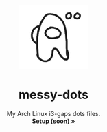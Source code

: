<div align="center">

  <img src="https://raw.githubusercontent.com/owospace/messy-dots/master/assets/logo.png" width="160" height="148">
  <h1 align="center">messy-dots</h1>

  <p align="center">
    My Arch Linux i3-gaps dots files.<br>
    <a href="https://github.com/owospace/messy-dots#getting-started"><strong>Setup (soon) »</strong></a>
    <br>
  </p>

</div><br><br>
